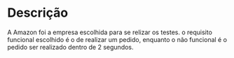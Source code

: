 # Descrição

A Amazon foi a empresa escolhida para se relizar os testes. o requisito funcional escolhido é o de realizar um pedido, enquanto o não funcional é o pedido ser realizado dentro de 2 segundos.
